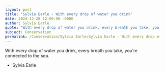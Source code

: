 ```yaml
---
layout: post
title: "Sylvia Earle - With every drop of water you drink"
date: 2024-12-28 12:00:00 -0000
author: Sylvia Earle
quote: "With every drop of water you drink, every breath you take, you're connected to the sea."
subject: Conservation
permalink: /Conservation/Sylvia Earle/Sylvia Earle - With every drop of water you drink
---
```


With every drop of water you drink, every breath you take, you're connected to the sea.

- Sylvia Earle
